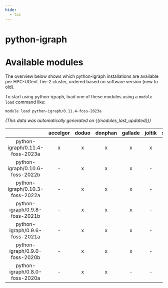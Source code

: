 ```yaml
---
hide:
  - toc
---
```


python-igraph
=============

# Available modules


The overview below shows which python-igraph installations are available per HPC-UGent Tier-2 cluster, ordered based on software version (new to old).

To start using python-igraph, load one of these modules using a `module load` command like:

```shell
module load python-igraph/0.11.4-foss-2023a
```

*(This data was automatically generated on {{modules_last_updated}})*  

| |accelgor|doduo|donphan|gallade|joltik|shinx|skitty|
| :---: | :---: | :---: | :---: | :---: | :---: | :---: | :---: |
|python-igraph/0.11.4-foss-2023a|x|x|x|x|x|x|x|
|python-igraph/0.10.6-foss-2022b|-|x|x|x|-|-|-|
|python-igraph/0.10.3-foss-2022a|-|x|x|x|-|x|-|
|python-igraph/0.9.8-foss-2021b|-|x|x|x|-|-|-|
|python-igraph/0.9.6-foss-2021a|-|x|x|x|-|-|-|
|python-igraph/0.9.0-foss-2020b|-|x|x|x|-|-|-|
|python-igraph/0.8.0-foss-2020a|-|x|x|-|-|-|-|
